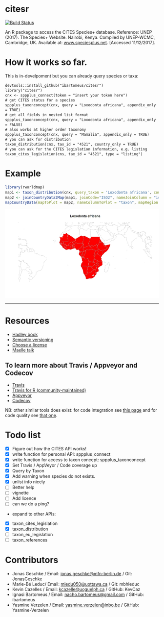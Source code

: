 # citesr
[![Build Status](https://travis-ci.org/ibartomeus/citesr.svg?branch=master)](https://travis-ci.org/ibartomeus/citesr)

An R package to access the CITES Species+ database. Reference:
UNEP (2017). The Species+ Website. Nairobi, Kenya. Compiled by UNEP-WCMC, Cambridge, UK. Available at: www.speciesplus.net. [Accessed 11/12/2017].

# How it works so far.

This is in-develpoment but you can already query species or taxa:

```
devtools::install_github("ibartomeus/citesr")
library("citesr")
cnx <- sppplus_connect(token = "insert your token here")
# get CITES status for a species
sppplus_taxonconcept(cnx, query = "Loxodonta africana", appendix_only = TRUE)
# get all fields in nested list format
sppplus_taxonconcept(cnx, query = "Loxodonta africana", appendix_only = FALSE) 
# also works at higher order taxonomy
sppplus_taxonconcept(cnx, query = "Mamalia", appendix_only = TRUE)
# you can ask for distribution
taxon_distribution(cnx, tax_id = "4521", country_only = TRUE)
# you can ask for the CITES legislation information, e.g. listing
taxon_cites_legislation(cns, tax_id = "4521", type = "listing")
```


# Example

```R
library(rworldmap)
map1 <- taxon_distribution(cnx, query_taxon = 'Loxodonta africana', country_only = TRUE)
map2 <- joinCountryData2Map(map1, joinCode="ISO2", nameJoinColumn = "iso2", nameCountryColumn = "distribution")
mapCountryData(mapToPlot = map2, nameColumnToPlot = "taxon", mapRegion = "africa", mapTitle = "Loxodonta africana", addLegend = FALSE)
```

![](inst/Elephant.jpeg)

-------------------------------------------------------


# Resources

- [Hadley book](http://r-pkgs.had.co.nz/)
- [Semantic versioning](https://semver.org/)
- [Choose a license](https://choosealicense.com/)
- [Maelle talk](http://www.masalmon.eu/2017/12/11/goodrpackages/)


## To learn more about Travis / Appveyor and Codecov

- [Travis](https://docs.travis-ci.com/user/getting-started/)
- [Travis for R (community-maintained)](https://docs.travis-ci.com/user/languages/r/)
- [Appveyor](https://www.appveyor.com/docs/)
- [Codecov](https://codecov.io/)

NB: other similar tools does exist: for code integration see [this page](https://github.com/marketplace/category/continuous-integration)
and for code quality see [that one](https://github.com/marketplace/category/code-quality).

# Todo list

- [x] Figure out how the CITES API works!
- [x] write function for personal API: sppplus_connect
- [x] write function for access to taxon concept: sppplus_taxonconcept
- [x] Set Travis / AppVeyor / Code coverage up
- [x] Query by Taxon
- [x] Add warning when species do not exists.
- [x] unlist info nicely
- [ ] Better help
- [ ] vignette
- [ ] Add licence
- [ ] can we do a ping?
- expand to other APIs:
- [x] taxon_cites_legislation
- [x] taxon_distribution
- [ ] taxon_eu_legislation
- [ ] taxon_references

# Contributors

- Jonas Geschke / Email: jonas.geschke@mfn-berlin.de / Git: JonasGeschke
- Marie-Bé Leduc/ Email: mledu050@uottawa.ca / Git: mbhleduc
- Kevin Cazelles / Email: kcazelle@uoguelph.ca / GitHub: KevCaz
- Ignasi Bartomeus / Email: nacho.bartomeus@gmail.com / GitHub: ibartomeus
- Yasmine Verzelen / Email: yasmine.verzelen@inbo.be / GitHub: Yasmine-Verzelen
